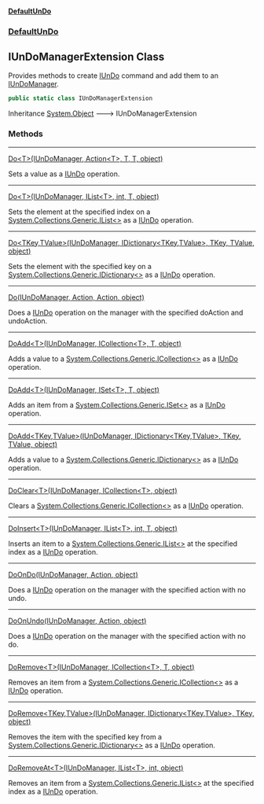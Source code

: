 #### [DefaultUnDo](DefaultUnDo.md 'DefaultUnDo')
### [DefaultUnDo](DefaultUnDo.md#DefaultUnDo 'DefaultUnDo')
## IUnDoManagerExtension Class
Provides methods to create [IUnDo](IUnDo.md 'DefaultUnDo.IUnDo') command and add them to an [IUnDoManager](IUnDoManager.md 'DefaultUnDo.IUnDoManager').  
```csharp
public static class IUnDoManagerExtension
```

Inheritance [System.Object](https://docs.microsoft.com/en-us/dotnet/api/System.Object 'System.Object') &#129106; IUnDoManagerExtension  
### Methods

***
[Do&lt;T&gt;(IUnDoManager, Action&lt;T&gt;, T, T, object)](IUnDoManagerExtension_Do_T_(IUnDoManager_Action_T__T_T_object).md 'DefaultUnDo.IUnDoManagerExtension.Do&lt;T&gt;(DefaultUnDo.IUnDoManager, System.Action&lt;T&gt;, T, T, object)')

Sets a value as a [IUnDo](IUnDo.md 'DefaultUnDo.IUnDo') operation.  

***
[Do&lt;T&gt;(IUnDoManager, IList&lt;T&gt;, int, T, object)](IUnDoManagerExtension_Do_T_(IUnDoManager_IList_T__int_T_object).md 'DefaultUnDo.IUnDoManagerExtension.Do&lt;T&gt;(DefaultUnDo.IUnDoManager, System.Collections.Generic.IList&lt;T&gt;, int, T, object)')

Sets the element at the specified index on a [System.Collections.Generic.IList&lt;&gt;](https://docs.microsoft.com/en-us/dotnet/api/System.Collections.Generic.IList-1 'System.Collections.Generic.IList`1') as a [IUnDo](IUnDo.md 'DefaultUnDo.IUnDo') operation.  

***
[Do&lt;TKey,TValue&gt;(IUnDoManager, IDictionary&lt;TKey,TValue&gt;, TKey, TValue, object)](IUnDoManagerExtension_Do_TKey_TValue_(IUnDoManager_IDictionary_TKey_TValue__TKey_TValue_object).md 'DefaultUnDo.IUnDoManagerExtension.Do&lt;TKey,TValue&gt;(DefaultUnDo.IUnDoManager, System.Collections.Generic.IDictionary&lt;TKey,TValue&gt;, TKey, TValue, object)')

Sets the element with the specified key on a [System.Collections.Generic.IDictionary&lt;&gt;](https://docs.microsoft.com/en-us/dotnet/api/System.Collections.Generic.IDictionary-2 'System.Collections.Generic.IDictionary`2') as a [IUnDo](IUnDo.md 'DefaultUnDo.IUnDo') operation.  

***
[Do(IUnDoManager, Action, Action, object)](IUnDoManagerExtension_Do(IUnDoManager_Action_Action_object).md 'DefaultUnDo.IUnDoManagerExtension.Do(DefaultUnDo.IUnDoManager, System.Action, System.Action, object)')

Does a [IUnDo](IUnDo.md 'DefaultUnDo.IUnDo') operation on the manager with the specified doAction and undoAction.  

***
[DoAdd&lt;T&gt;(IUnDoManager, ICollection&lt;T&gt;, T, object)](IUnDoManagerExtension_DoAdd_T_(IUnDoManager_ICollection_T__T_object).md 'DefaultUnDo.IUnDoManagerExtension.DoAdd&lt;T&gt;(DefaultUnDo.IUnDoManager, System.Collections.Generic.ICollection&lt;T&gt;, T, object)')

Adds a value to a [System.Collections.Generic.ICollection&lt;&gt;](https://docs.microsoft.com/en-us/dotnet/api/System.Collections.Generic.ICollection-1 'System.Collections.Generic.ICollection`1') as a [IUnDo](IUnDo.md 'DefaultUnDo.IUnDo') operation.  

***
[DoAdd&lt;T&gt;(IUnDoManager, ISet&lt;T&gt;, T, object)](IUnDoManagerExtension_DoAdd_T_(IUnDoManager_ISet_T__T_object).md 'DefaultUnDo.IUnDoManagerExtension.DoAdd&lt;T&gt;(DefaultUnDo.IUnDoManager, System.Collections.Generic.ISet&lt;T&gt;, T, object)')

Adds an item from a [System.Collections.Generic.ISet&lt;&gt;](https://docs.microsoft.com/en-us/dotnet/api/System.Collections.Generic.ISet-1 'System.Collections.Generic.ISet`1') as a [IUnDo](IUnDo.md 'DefaultUnDo.IUnDo') operation.  

***
[DoAdd&lt;TKey,TValue&gt;(IUnDoManager, IDictionary&lt;TKey,TValue&gt;, TKey, TValue, object)](IUnDoManagerExtension_DoAdd_TKey_TValue_(IUnDoManager_IDictionary_TKey_TValue__TKey_TValue_object).md 'DefaultUnDo.IUnDoManagerExtension.DoAdd&lt;TKey,TValue&gt;(DefaultUnDo.IUnDoManager, System.Collections.Generic.IDictionary&lt;TKey,TValue&gt;, TKey, TValue, object)')

Adds a value to a [System.Collections.Generic.IDictionary&lt;&gt;](https://docs.microsoft.com/en-us/dotnet/api/System.Collections.Generic.IDictionary-2 'System.Collections.Generic.IDictionary`2') as a [IUnDo](IUnDo.md 'DefaultUnDo.IUnDo') operation.  

***
[DoClear&lt;T&gt;(IUnDoManager, ICollection&lt;T&gt;, object)](IUnDoManagerExtension_DoClear_T_(IUnDoManager_ICollection_T__object).md 'DefaultUnDo.IUnDoManagerExtension.DoClear&lt;T&gt;(DefaultUnDo.IUnDoManager, System.Collections.Generic.ICollection&lt;T&gt;, object)')

Clears a [System.Collections.Generic.ICollection&lt;&gt;](https://docs.microsoft.com/en-us/dotnet/api/System.Collections.Generic.ICollection-1 'System.Collections.Generic.ICollection`1') as a [IUnDo](IUnDo.md 'DefaultUnDo.IUnDo') operation.  

***
[DoInsert&lt;T&gt;(IUnDoManager, IList&lt;T&gt;, int, T, object)](IUnDoManagerExtension_DoInsert_T_(IUnDoManager_IList_T__int_T_object).md 'DefaultUnDo.IUnDoManagerExtension.DoInsert&lt;T&gt;(DefaultUnDo.IUnDoManager, System.Collections.Generic.IList&lt;T&gt;, int, T, object)')

Inserts an item to a [System.Collections.Generic.IList&lt;&gt;](https://docs.microsoft.com/en-us/dotnet/api/System.Collections.Generic.IList-1 'System.Collections.Generic.IList`1') at the specified index as a [IUnDo](IUnDo.md 'DefaultUnDo.IUnDo') operation.  

***
[DoOnDo(IUnDoManager, Action, object)](IUnDoManagerExtension_DoOnDo(IUnDoManager_Action_object).md 'DefaultUnDo.IUnDoManagerExtension.DoOnDo(DefaultUnDo.IUnDoManager, System.Action, object)')

Does a [IUnDo](IUnDo.md 'DefaultUnDo.IUnDo') operation on the manager with the specified action with no undo.  

***
[DoOnUndo(IUnDoManager, Action, object)](IUnDoManagerExtension_DoOnUndo(IUnDoManager_Action_object).md 'DefaultUnDo.IUnDoManagerExtension.DoOnUndo(DefaultUnDo.IUnDoManager, System.Action, object)')

Does a [IUnDo](IUnDo.md 'DefaultUnDo.IUnDo') operation on the manager with the specified action with no do.  

***
[DoRemove&lt;T&gt;(IUnDoManager, ICollection&lt;T&gt;, T, object)](IUnDoManagerExtension_DoRemove_T_(IUnDoManager_ICollection_T__T_object).md 'DefaultUnDo.IUnDoManagerExtension.DoRemove&lt;T&gt;(DefaultUnDo.IUnDoManager, System.Collections.Generic.ICollection&lt;T&gt;, T, object)')

Removes an item from a [System.Collections.Generic.ICollection&lt;&gt;](https://docs.microsoft.com/en-us/dotnet/api/System.Collections.Generic.ICollection-1 'System.Collections.Generic.ICollection`1') as a [IUnDo](IUnDo.md 'DefaultUnDo.IUnDo') operation.  

***
[DoRemove&lt;TKey,TValue&gt;(IUnDoManager, IDictionary&lt;TKey,TValue&gt;, TKey, object)](IUnDoManagerExtension_DoRemove_TKey_TValue_(IUnDoManager_IDictionary_TKey_TValue__TKey_object).md 'DefaultUnDo.IUnDoManagerExtension.DoRemove&lt;TKey,TValue&gt;(DefaultUnDo.IUnDoManager, System.Collections.Generic.IDictionary&lt;TKey,TValue&gt;, TKey, object)')

Removes the item with the specified key from a [System.Collections.Generic.IDictionary&lt;&gt;](https://docs.microsoft.com/en-us/dotnet/api/System.Collections.Generic.IDictionary-2 'System.Collections.Generic.IDictionary`2') as a [IUnDo](IUnDo.md 'DefaultUnDo.IUnDo') operation.  

***
[DoRemoveAt&lt;T&gt;(IUnDoManager, IList&lt;T&gt;, int, object)](IUnDoManagerExtension_DoRemoveAt_T_(IUnDoManager_IList_T__int_object).md 'DefaultUnDo.IUnDoManagerExtension.DoRemoveAt&lt;T&gt;(DefaultUnDo.IUnDoManager, System.Collections.Generic.IList&lt;T&gt;, int, object)')

Removes an item from a [System.Collections.Generic.IList&lt;&gt;](https://docs.microsoft.com/en-us/dotnet/api/System.Collections.Generic.IList-1 'System.Collections.Generic.IList`1') at the specified index as a [IUnDo](IUnDo.md 'DefaultUnDo.IUnDo') operation.  
